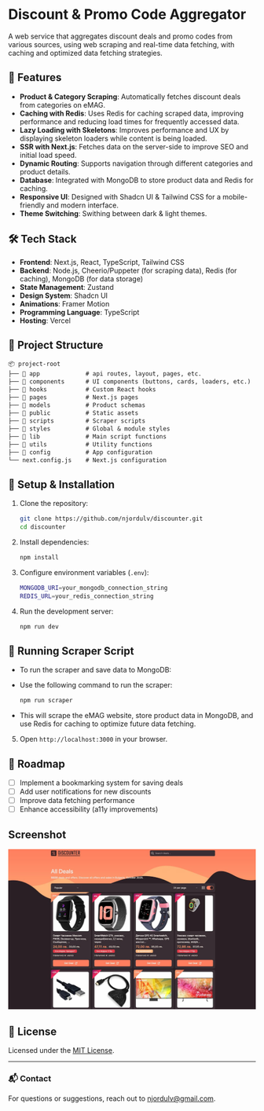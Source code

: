 # Discount & Promo Code Aggregator

A web service that aggregates discount deals and promo codes from various sources, using web scraping and real-time data fetching, with caching and optimized data fetching strategies.

## 🚀 Features

- **Product & Category Scraping**: Automatically fetches discount deals from categories on eMAG.
- **Caching with Redis**: Uses Redis for caching scraped data, improving performance and reducing load times for frequently accessed data.
- **Lazy Loading with Skeletons**: Improves performance and UX by displaying skeleton loaders while content is being loaded.
- **SSR with Next.js**: Fetches data on the server-side to improve SEO and initial load speed.
- **Dynamic Routing**: Supports navigation through different categories and product details.
- **Database**: Integrated with MongoDB to store product data and Redis for caching.
- **Responsive UI**: Designed with Shadcn UI & Tailwind CSS for a mobile-friendly and modern interface.
- **Theme Switching**: Swithing between dark & light themes.

## 🛠 Tech Stack

- **Frontend**: Next.js, React, TypeScript, Tailwind CSS
- **Backend**: Node.js, Cheerio/Puppeter (for scraping data), Redis (for caching), MongoDB (for data storage)
- **State Management**: Zustand
- **Design System**: Shadcn UI
- **Animations**: Framer Motion
- **Programming Language**: TypeScript
- **Hosting**: Vercel

## 📂 Project Structure

```
📦 project-root
├── 📂 app             # api routes, layout, pages, etc.
├── 📂 components      # UI components (buttons, cards, loaders, etc.)
├── 📂 hooks           # Custom React hooks
├── 📂 pages           # Next.js pages
├── 📂 models          # Product schemas
├── 📂 public          # Static assets
├── 📂 scripts         # Scraper scripts
├── 📂 styles          # Global & module styles
├── 📂 lib             # Main script functions
├── 📂 utils           # Utility functions
├── 📂 config          # App configuration
└── next.config.js    # Next.js configuration
```

## 🔧 Setup & Installation

1. Clone the repository:
   ```sh
   git clone https://github.com/njordulv/discounter.git
   cd discounter
   ```
2. Install dependencies:
   ```sh
   npm install
   ```
3. Configure environment variables (`.env`):
   ```sh
   MONGODB_URI=your_mongodb_connection_string
   REDIS_URL=your_redis_connection_string
   ```
4. Run the development server:
   ```sh
   npm run dev
   ```

## 🔧 Running Scraper Script

- To run the scraper and save data to MongoDB:
- Use the following command to run the scraper:

  ```sh
  npm run scraper
  ```

- This will scrape the eMAG website, store product data in MongoDB, and use Redis for caching to optimize future data fetching.

5. Open `http://localhost:3000` in your browser.

## 📌 Roadmap

- [ ] Implement a bookmarking system for saving deals
- [ ] Add user notifications for new discounts
- [ ] Improve data fetching performance
- [ ] Enhance accessibility (a11y improvements)

## Screenshot

![Discounter Screenshot](./public/screenshot.jpg)

## 📜 License

Licensed under the [MIT License](LICENSE).

---

### 📬 Contact

For questions or suggestions, reach out to [njordulv@gmail.com](mailto:njordulv@gmail.com).

